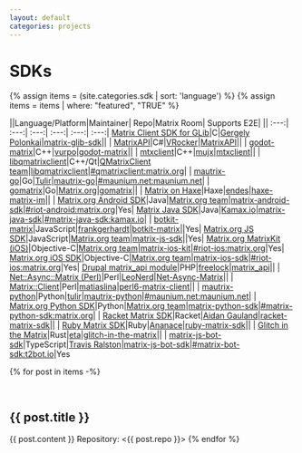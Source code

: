 ```yaml
---
layout: default
categories: projects
---
```


<style>
table {
    width: 100%
}
h2 {
    padding-top: 30px;
}
h3 {
    padding-top: 15px;
}
</style>

# SDKs

{% assign items = (site.categories.sdk | sort: 'language') %}
{% assign items = items | where: "featured", "TRUE"  %}

||Language/Platform|Maintainer|    Repo|Matrix Room|      Supports E2E|
||            :---:|     :---:|   :---:|      :---:|     :---:|     :---:|
[Matrix Client SDK for GLib](#matrix-client-sdk-for-glib)|C|[Gergely Polonkai](https://github.com/gergelypolonkai/)|[matrix-glib-sdk](https://github.com/gergelypolonkai/matrix-glib-sdk)|| |
[MatrixAPI](#matrixapi)|C#|[VRocker](https://github.com/VRocker/)|[MatrixAPI](https://github.com/VRocker/MatrixAPI)|| |
[godot-matrix](#godot-matrix)|C++|[vurpo](https://gitlab.com/vurpo/)|[godot-matrix](https://gitlab.com/vurpo/godot-matrix)|| |
[mtxclient](#mtxclient)|C++|[mujx](https://github.com/mujx/)|[mtxclient](https://github.com/mujx/mtxclient)|| |
[libqmatrixclient](#libqmatrixclient)|C++/Qt|[QMatrixClient team](https://github.com/QMatrixClient/)|[libqmatrixclient](https://github.com/QMatrixClient/libqmatrixclient)|[#qmatrixclient:matrix.org](https://matrix.to/#/#qmatrixclient:matrix.org)| |
[mautrix-go](#mautrix-go)|Go|[Tulir](https://github.com/tulir/)|[mautrix-go](https://github.com/tulir/mautrix-go)|[#maunium.net:maunium.net](https://matrix.to/#/#maunium.net:maunium.net)| |
[gomatrix](#gomatrix)|Go|[Matrix.org](https://matrix.org/)|[gomatrix](https://github.com/matrix-org/gomatrix)|| |
[Matrix on Haxe](#matrix-on-haxe)|Haxe|[endes](https://notabug.org/Tamaimo/)|[haxe-matrix-im](https://notabug.org/Tamaimo/haxe-matrix-im)|| |
[Matrix.org Android SDK](#matrixorg-android-sdk)|Java|[Matrix.org team](https://matrix.org/)|[matrix-android-sdk](https://github.com/matrix-org/matrix-android-sdk)|[#riot-android:matrix.org](https://matrix.to/#/#riot-android:matrix.org)|Yes|
[Matrix Java SDK](#matrix-java-sdk)|Java|[Kamax.io](https://kamax.io/)|[matrix-java-sdk](https://github.com/kamax-io/matrix-java-sdk)|[#matrix-java-sdk:kamax.io](https://matrix.to/#/#matrix-java-sdk:kamax.io)| |
[botkit-matrix](#botkit-matrix)|JavaScript|[frankgerhardt](https://github.com/frankgerhardt/)|[botkit-matrix](https://github.com/frankgerhardt/botkit-matrix)||Yes|
[Matrix.org JS SDK](#matrixorg-js-sdk)|JavaScript|[Matrix.org team](https://matrix.org/)|[matrix-js-sdk](https://github.com/matrix-org/matrix-js-sdk)||Yes|
[Matrix.org MatrixKit (iOS)](#matrixorg-matrixkit-ios)|Objective-C|[Matrix.org team](https://matrix.org/)|[matrix-ios-kit](https://github.com/matrix-org/matrix-ios-kit)|[#riot-ios:matrix.org](https://matrix.to/#/#riot-ios:matrix.org)|Yes|
[Matrix.org iOS SDK](#matrixorg-ios-sdk)|Objective-C|[Matrix.org team](https://matrix.org/)|[matrix-ios-sdk](https://github.com/matrix-org/matrix-ios-sdk)|[#riot-ios:matrix.org](https://matrix.to/#/#riot-ios:matrix.org)|Yes|
[Drupal matrix\_api module](#drupal-matrix_api-module)|PHP|[freelock](http://www.freelock.com)|[matrix\_api](https://cgit.drupalcode.org/matrix_api)|| |
[Net::Async::Matrix (Perl)](#netasyncmatrix-perl)|Perl|[LeoNerd](https://github.com/leonerd/)|[Net-Async-Matrix](https://metacpan.org/release/Net-Async-Matrix)|| |
[Matrix::Client](#matrixclient)|Perl|[matiaslina](https://github.com/matiaslina/)|[perl6-matrix-client](https://github.com/matiaslina/perl6-matrix-client)|| |
[mautrix-python](#mautrix-python)|Python|[tulir](https://github.com/tulir/)|[mautrix-python](https://github.com/tulir/mautrix-python)|[#maunium.net:maunium.net](https://matrix.to/#/#maunium.net:maunium.net)| |
[Matrix.org Python SDK](#matrixorg-python-sdk)|Python|[Matrix.org team](https://matrix.org/)|[matrix-python-sdk](https://github.com/matrix-org/matrix-python-sdk)|[#matrix-python-sdk:matrix.org](https://matrix.to/#/#matrix-python-sdk:matrix.org)| |
[Racket Matrix SDK](#racket-matrix-sdk)|Racket|[Aidan Gauland](https://gitlab.com/aidalgol/)|[racket-matrix-sdk](https://gitlab.com/aidalgol/racket-matrix-sdk/)|| |
[Ruby Matrix SDK](#ruby-matrix-sdk)|Ruby|[Ananace](https://github.com/ananace/)|[ruby-matrix-sdk](https://github.com/ananace/ruby-matrix-sdk)|| |
[Glitch in the Matrix](#glitch-in-the-matrix)|Rust|[eta](https://github.com/eeeeeta/)|[glitch-in-the-matrix](https://github.com/eeeeeta/glitch-in-the-matrix)|| |
[matrix-js-bot-sdk](#matrix-js-bot-sdk)|TypeScript|[Travis Ralston](https://github.com/turt2live/)|[matrix-js-bot-sdk](https://github.com/turt2live/matrix-js-bot-sdk)|[#matrix-bot-sdk:t2bot.io](https://matrix.to/#/#matrix-bot-sdk:t2bot.io)|Yes

{% for post in items -%}
## {{ post.title }}

{{ post.content }}
Repository: <{{ post.repo }}>
{% endfor %}

[Aidan Gauland]: https://gitlab.com/aidalgol/
[Ananace]: https://github.com/ananace/
[endes]: https://notabug.org/Tamaimo/
[eta]: https://github.com/eeeeeta/
[frankgerhardt]: https://github.com/frankgerhardt/
[freelock]: http://www.freelock.com
[Gergely Polonkai]: https://github.com/gergelypolonkai/
[Kamax.io]: https://kamax.io/
[LeoNerd]: https://github.com/leonerd/
[matiaslina]: https://github.com/matiaslina/
[Matrix.org team]: https://matrix.org/
[Matrix.org]: https://matrix.org/
[mujx]: https://github.com/mujx/
[QMatrixClient team]: https://github.com/QMatrixClient/
[Travis Ralston]: https://github.com/turt2live/
[tulir]: https://github.com/tulir/
[VRocker]: https://github.com/VRocker/
[vurpo]: https://gitlab.com/vurpo/